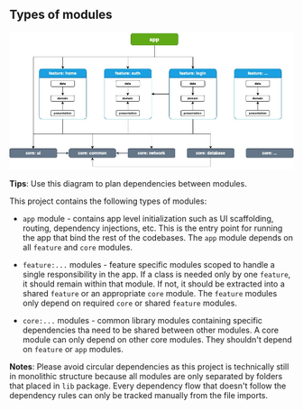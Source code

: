 ## Types of modules

![Modules dependency diagram](docs/images/modules_dependency_diagram.jpg)

**Tips**: Use this diagram to plan dependencies between modules.

This project contains the following types of modules:

* `app` module - contains app level initialization such as UI scaffolding, routing, dependency
injections, etc. This is the entry point for running the app that bind the rest of the codebases.
The `app` module depends on all `feature` and `core` modules.

* `feature:...` modules - feature specific modules scoped to handle a single responsibility in the app. 
If a class is needed only by one `feature`, it should remain within that module.
If not, it should be extracted into a shared `feature` or an appropriate `core` module.
The `feature` modules only depend on required `core` or shared `feature` modules.

* `core:...` modules - common library modules containing specific dependencies tha need to be shared
between other modules. A core module can only depend on other core modules. They shouldn't depend on
`feature` or `app` modules.

**Notes**: Please avoid circular dependencies as this project is technically still in monolithic structure
because all modules are only separated by folders that placed in `lib` package. Every dependency flow that
doesn't follow the dependency rules can only be tracked manually from the file imports.